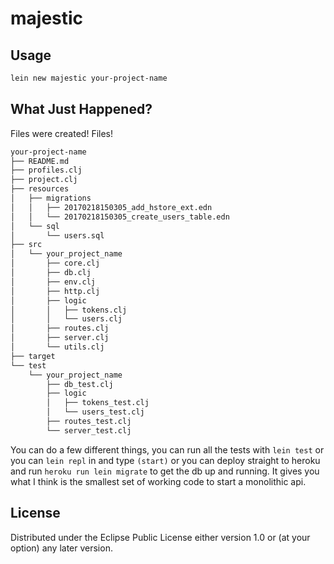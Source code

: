 # majestic

## Usage

```bash
lein new majestic your-project-name
```

## What Just Happened?

Files were created! Files!

```bash
your-project-name
├── README.md
├── profiles.clj
├── project.clj
├── resources
│   ├── migrations
│   │   ├── 20170218150305_add_hstore_ext.edn
│   │   └── 20170218150305_create_users_table.edn
│   └── sql
│       └── users.sql
├── src
│   └── your_project_name
│       ├── core.clj
│       ├── db.clj
│       ├── env.clj
│       ├── http.clj
│       ├── logic
│       │   ├── tokens.clj
│       │   └── users.clj
│       ├── routes.clj
│       ├── server.clj
│       └── utils.clj
├── target
└── test
    └── your_project_name
        ├── db_test.clj
        ├── logic
        │   ├── tokens_test.clj
        │   └── users_test.clj
        ├── routes_test.clj
        └── server_test.clj
```

You can do a few different things, you can run all the tests with `lein test` or you can `lein repl` in and type `(start)` or you can deploy straight to heroku and run `heroku run lein migrate` to get the db up and running. It gives you what I think is the smallest set of working code to start a monolithic api.

## License

Distributed under the Eclipse Public License either version 1.0 or (at
your option) any later version.
